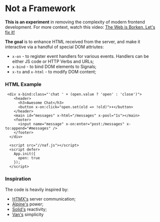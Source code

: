 # Not a Framework

**This is an experiment** in removing the complexity of modern frontend development. 
For more context, watch this video: [The Web is Borken. Let's fix it!](https://youtu.be/TaP9Wc_gkI0)

**The goal** is to enhance HTML received from the server, and make it interactive via a handful of special DOM attriutes:

- `x-on` - to register event handlers for various events. Handlers can be either JS code or HTTP Verbs and URLs;
- `x-bind` - to bind DOM elements to Signals;
- `x-to` and `x-html` - to modify DOM content; 

### HTML Example

```
 <div x-bind:class="'chat ' + (open.value ? 'open' : 'close')">
    <header>
      <h3>Awesome Chat</h3>
      <button x-on:click="open.set(old => !old)">⬇️</button>
    </header>
    <main id="messages" x-html="/messages" x-pool="1s"></main>
    <footer>
      <input name="message" x-on:enter="post:/messages" x-to:append="#messages" />
    </footer>
  </div>

  <script src="//naf.js"></script>
  <script defer>
    App.init({
      open: true
    });
  </script>
  ```

### Inspiration
The code is heavily inspired by:
- [HTMX's](https://htmx.org/) server communication;
- [Alpine's](https://alpinejs.dev/) power;
- [Solid's](https://www.solidjs.com/) reactivity;
- [Van's](https://vanjs.org/) simplicity
